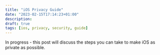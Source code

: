 ```yaml
---
title: "iOS Privacy Guide"
date: "2023-02-15T17:14:23+01:00"
description:
draft: true
tags: [ios, privacy, security, guide]
---
```


In progress - this post will discuss the steps you can take to make iOS as private as possible.
